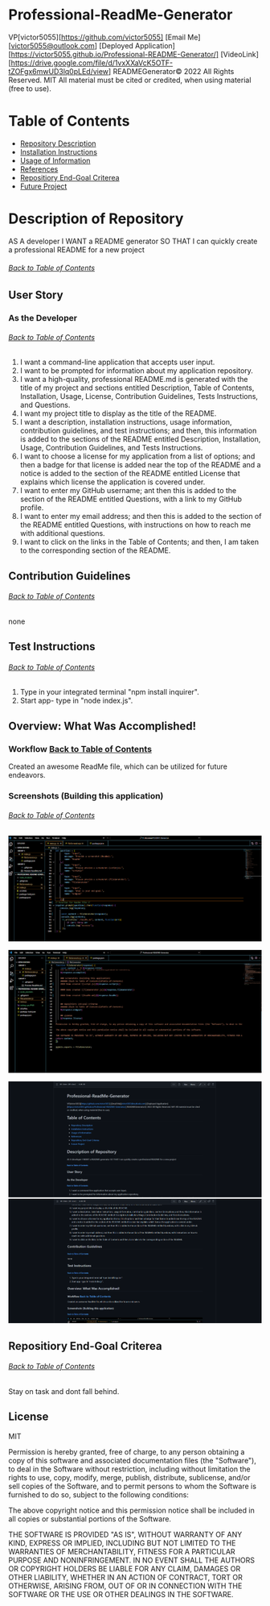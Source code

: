 # Professional-ReadMe-Generator

 VP[victor5055][https://github.com/victor5055] [Email Me][victor5055@outlook.com] [Deployed Application][https://victor5055.github.io/Professional-README-Generator/] [VideoLink][https://drive.google.com/file/d/1vxXXaVcK5OTF-tZOFgx6mwUD3lq0pLEd/view]
 READMEGenerator© 2022 All Rights Reserved.  MIT All material must be cited or credited, when using material (free to use).

# Table of Contents
* [Repository Description](#Repository-Description)
* [Installation Instructions](#Install)
* [Usage of Information](#Usage)
* [References](#Ref)
* [Repositiory End-Goal Criterea](#Criterea)
* [Future Project](#Future-Project)
        
 # Description of Repository
AS A developer
I WANT a README generator
SO THAT I can quickly create a professional README for a new project


 ###### [Back to Table of Contents](#Table-of-Contents) 
        
## User Story
### As the Developer
###### [Back to Table of Contents](#Table-of-Contents)
1.   I want a command-line application that accepts user input.
2.   I want to be prompted for information about my application repository.
 3.   I want a high-quality, professional README.md is generated with the title of my project and sections entitled Description, Table of Contents,      Installation, Usage, License, Contribution Guidelines, Tests Instructions, and Questions.
 4.   I want my project title to display as the title of the README.
5.   I want a description, installation instructions, usage information, contribution guidelines, and test instructions; and then, this information is added to the sections of the README entitled Description, Installation, Usage, Contribution Guidelines, and Tests Instructions.
 6.   I want to choose a license for my application from a list of options; and then a badge for that license is added near the top of the README and a notice is added to the section of the README entitled License that explains which license the application is covered under.  
7.   I want to enter my GitHub username; ant then this is added to the section of the README entitled Questions, with a link to my GitHub profile.
8.   I want to enter my email address; and then this is added to the section of the README entitled Questions, with instructions on how to reach me with additional questions.
 9.   I want to click on the links in the Table of Contents; and then, I am taken to the corresponding section of the README.

## Contribution Guidelines
###### [Back to Table of Contents](#Table-of-Contents)
none

 ## Test Instructions
###### [Back to Table of Contents](#Table-of-Contents)
 1. Type in your integrated terminal "npm install inquirer".
 2. Start app- type in "node index.js".

## Overview: What Was Accomplished!
### Workflow [Back to Table of Contents](#Table-of-Contents)
 Created an awesome ReadMe file, which can be utilized for future endeavors.

### Screenshots (Building this application)
###### [Back to Table of Contents](#Table-of-Contents)
![](/index.js%20pic.PNG)
        
![](/fileGenerator.js%20pic.PNG)
        
![](/Readme1.PNG)
![](/Readme2.PNG)
        

## Repositiory End-Goal Criterea
###### [Back to Table of Contents](#Table-of-Contents)
Stay on task and dont fall behind.
        
## License
 MIT

Permission is hereby granted, free of charge, to any person obtaining a copy of this software and associated documentation files (the "Software"), to deal in the Software without restriction, including without limitation the rights to use, copy, modify, merge, publish, distribute, sublicense, and/or sell copies of the Software, and to permit persons to whom the Software is furnished to do so, subject to the following conditions:

The above copyright notice and this permission notice shall be included in all copies or substantial portions of the Software.

THE SOFTWARE IS PROVIDED "AS IS", WITHOUT WARRANTY OF ANY KIND, EXPRESS OR IMPLIED, INCLUDING BUT NOT LIMITED TO THE WARRANTIES OF MERCHANTABILITY, FITNESS FOR A PARTICULAR PURPOSE AND NONINFRINGEMENT. IN NO EVENT SHALL THE AUTHORS OR COPYRIGHT HOLDERS BE LIABLE FOR ANY CLAIM, DAMAGES OR OTHER LIABILITY, WHETHER IN AN ACTION OF CONTRACT, TORT OR OTHERWISE, ARISING FROM, OUT OF OR IN CONNECTION WITH THE SOFTWARE OR THE USE OR OTHER DEALINGS IN THE SOFTWARE.